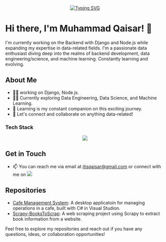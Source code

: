 <div align='center'><a href="https://github.com/iamMQaisar"><img src="https://readme-typing-svg.demolab.com?font=Fira+Code&pause=1000&color=088F8F&center=true&random=false&width=435&lines=Data+Engineer+%7C+Backend+-+Developer;AWS+GCP+Azure+%7C+Python+Django+Nodejs;Open-Source" alt="Typing SVG" /></a></div>


# Hi there, I'm Muhammad Qaisar! 👋

I'm currently working on the Backend with Django and Node.js while expanding my expertise in data-related fields. I'm a passionate data enthusiast diving deep into the realms of backend development, data engineering/science, and machine learning. Constantly learning and evolving.

## About Me
- 👨‍💻 working on Django, Node.js.
- 👨‍💻 Currently exploring Data Engineering, Data Science, and Machine Learning.
- 🌱 Learning is my constant companion on this exciting journey.
- 💬 Let's connect and collaborate on anything data-related!
 
### Tech Stack

  <div align='center'>
  <img src="https://skillicons.dev/icons?i=py,js,scala,selenium,docker,git,githubactions,mysql,mongodb,nodejs,express,django,fastapi,flask,react,html,css,bootstrap,linux,bash,postman,aws,gcp,azure&perline=12" />
  </div>
  
## Get in Touch

- 📫 You can reach me via email at [itisqaisar@gmail.com](mailto:itisqaisar@gmail.com) or connect with me on <a href="https://www.linkedin.com/in/iammqaisar"><img src="https://skillicons.dev/icons?i=linkedin" /></a>
## Repositories

- [Cafe Management System](https://github.com/IamMQaisar/Cafe-Management-System): A desktop applicatoin for managing operations in a cafe, built with C# in Visual Studion.
- [Scrapy-BooksToScrap](https://github.com/IamMQaisar/Scrapy-BooksToScrap): A web scraping project using Scrapy to extract book information from a website.

Feel free to explore my repositories and reach out if you have any questions, ideas, or collaboration opportunities!
